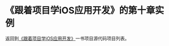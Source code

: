 # 《跟着项目学iOS应用开发》的第十章实例

返回到[《跟着项目学iOS应用开发》](https://github.com/liumingl/iOS-11-Swift-4-Tutorial)一书项目源代码项目列表。
